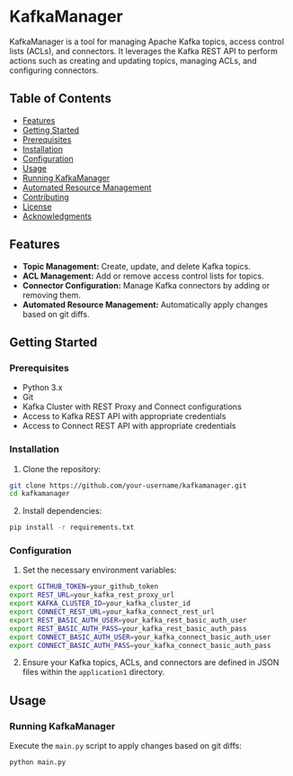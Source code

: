 # KafkaManager

KafkaManager is a tool for managing Apache Kafka topics, access control lists (ACLs), and connectors. It leverages the Kafka REST API to perform actions such as creating and updating topics, managing ACLs, and configuring connectors.

## Table of Contents

- [Features](#features)
- [Getting Started](#getting-started)
- [Prerequisites](#prerequisites)
- [Installation](#installation)
- [Configuration](#configuration)
- [Usage](#usage)
- [Running KafkaManager](#running-kafkamanager)
- [Automated Resource Management](#automated-resource-management)
- [Contributing](#contributing)
- [License](#license)
- [Acknowledgments](#acknowledgments)

## Features

- **Topic Management:** Create, update, and delete Kafka topics.
- **ACL Management:** Add or remove access control lists for topics.
- **Connector Configuration:** Manage Kafka connectors by adding or removing them.
- **Automated Resource Management:** Automatically apply changes based on git diffs.

## Getting Started

### Prerequisites

- Python 3.x
- Git
- Kafka Cluster with REST Proxy and Connect configurations
- Access to Kafka REST API with appropriate credentials
- Access to Connect REST API with appropriate credentials

### Installation

1. Clone the repository:

```bash
git clone https://github.com/your-username/kafkamanager.git
cd kafkamanager
```

2. Install dependencies:

```bash
pip install -r requirements.txt
```

### Configuration

1. Set the necessary environment variables:

```bash
export GITHUB_TOKEN=your_github_token
export REST_URL=your_kafka_rest_proxy_url
export KAFKA_CLUSTER_ID=your_kafka_cluster_id
export CONNECT_REST_URL=your_kafka_connect_rest_url
export REST_BASIC_AUTH_USER=your_kafka_rest_basic_auth_user
export REST_BASIC_AUTH_PASS=your_kafka_rest_basic_auth_pass
export CONNECT_BASIC_AUTH_USER=your_kafka_connect_basic_auth_user
export CONNECT_BASIC_AUTH_PASS=your_kafka_connect_basic_auth_pass
```

2. Ensure your Kafka topics, ACLs, and connectors are defined in JSON files within the `application1` directory.

## Usage

### Running KafkaManager

Execute the `main.py` script to apply changes based on git diffs:

```bash
python main.py
